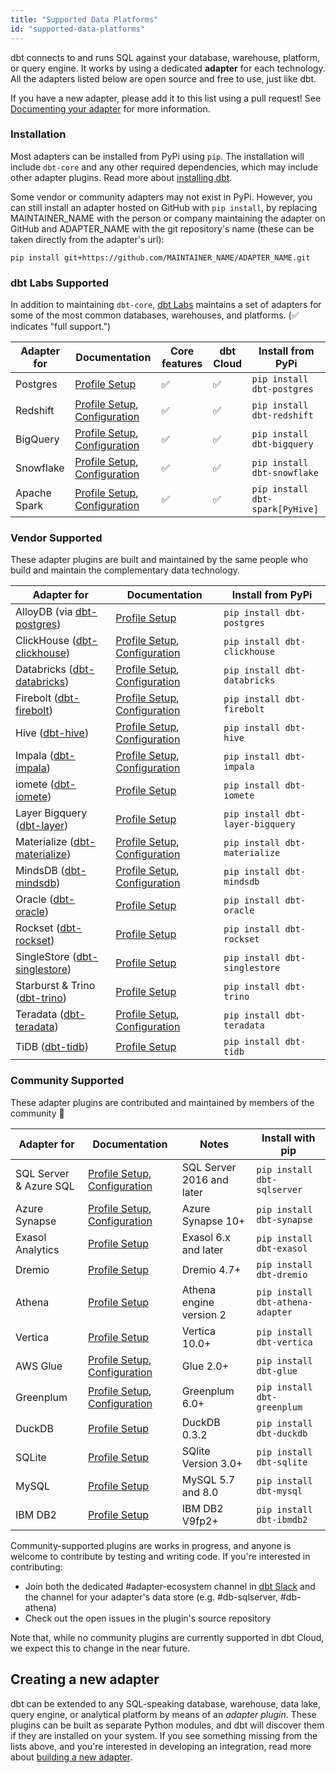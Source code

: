 ```yaml
---
title: "Supported Data Platforms"
id: "supported-data-platforms"
---
```


dbt connects to and runs SQL against your database, warehouse, platform, or query engine. It works by using a dedicated **adapter** for each technology. All the adapters listed below are open source and free to use, just like dbt.

If you have a new adapter, please add it to this list using a pull request! See [Documenting your adapter](5-documenting-a-new-adapter)  for more information.

### Installation

Most adapters can be installed from PyPi using `pip`. The installation will include `dbt-core` and any other required dependencies, which may include other adapter plugins. Read more about [installing dbt](dbt-cli/install/overview).

Some vendor or community adapters may not exist in PyPi. However, you can still install an adapter hosted on GitHub with `pip install`, by replacing MAINTAINER_NAME with the person or company maintaining the adapter on GitHub and ADAPTER_NAME with the git repository's name (these can be taken directly from the adapter's url):

```shell
pip install git+https://github.com/MAINTAINER_NAME/ADAPTER_NAME.git
```

### dbt Labs Supported

In addition to maintaining `dbt-core`, [dbt Labs](https://github.com/dbt-labs) maintains a set of adapters for some of the most common databases, warehouses, and platforms. (✅ indicates "full support.")

| Adapter for  | Documentation | Core features | dbt Cloud | Install from PyPi |
| ------------ | ------------- | ------------- | --------- | ----------------- |
| Postgres     | [Profile Setup](postgres-profile) | ✅ | ✅  | `pip install dbt-postgres` |
| Redshift     | [Profile Setup](redshift-profile), [Configuration](redshift-configs) | ✅ | ✅  | `pip install dbt-redshift` |
| BigQuery     | [Profile Setup](bigquery-profile), [Configuration](bigquery-configs) | ✅  | ✅  | `pip install dbt-bigquery` |
| Snowflake    | [Profile Setup](snowflake-profile), [Configuration](snowflake-configs) | ✅ | ✅  | `pip install dbt-snowflake` |
| Apache Spark | [Profile Setup](spark-profile), [Configuration](spark-configs) | ✅ | ✅ | `pip install dbt-spark[PyHive]` |

### Vendor Supported

These adapter plugins are built and maintained by the same people who build and maintain the complementary data technology.


| Adapter for                                                                                                   | Documentation                                                                               | Install from PyPi |
|---------------------------------------------------------------------------------------------------------------|---------------------------------------------------------------------------------------------| ----------------- |
| AlloyDB (via [dbt-postgres](https://github.com/dbt-labs/dbt-postgres))                                        | [Profile Setup](alloydb-profile)                                                           | `pip install dbt-postgres` |
| ClickHouse ([dbt-clickhouse](https://github.com/ClickHouse/dbt-clickhouse))                                   | [Profile Setup](clickhouse-profile), [Configuration](clickhouse-configs)                    | `pip install dbt-clickhouse` |
| Databricks ([dbt-databricks](https://github.com/databricks/dbt-databricks))                                   | [Profile Setup](databricks-profile), [Configuration](spark-configs#databricks-configurations) | `pip install dbt-databricks` |
| Firebolt ([dbt-firebolt](https://github.com/firebolt-db/dbt-firebolt))                                        | [Profile Setup](firebolt-profile), [Configuration](firebolt-configs)                        | `pip install dbt-firebolt` |
| Hive ([dbt-hive](https://github.com/cloudera/dbt-hive))                                                     | [Profile Setup](hive-profile), [Configuration](hive-configs)                                | `pip install dbt-hive` |
| Impala ([dbt-impala](https://github.com/cloudera/dbt-impala))                                                 | [Profile Setup](impala-profile), [Configuration](impala-configs)                            | `pip install dbt-impala` |
| iomete ([dbt-iomete](https://github.com/iomete/dbt-iomete))                                                   | [Profile Setup](iomete-profile)                                                             | `pip install dbt-iomete` |
| Layer Bigquery ([dbt-layer](https://github.com/layerai/dbt-layer))                                            | [Profile Setup](layer-profile)                                                              | `pip install dbt-layer-bigquery` |
| Materialize ([dbt-materialize](https://github.com/MaterializeInc/materialize/blob/main/misc/dbt-materialize)) | [Profile Setup](materialize-profile), [Configuration](materialize-configs)                  | `pip install dbt-materialize` |
| MindsDB ([dbt-mindsdb](https://github.com/mindsdb/dbt-mindsdb))                                               | [Profile Setup](mindsdb-profile), [Configuration](mindsdb-configs)                          | `pip install dbt-mindsdb`     |
| Oracle ([dbt-oracle](https://github.com/oracle/dbt-oracle))                                                   | [Profile Setup](oracle-profile)                                                             | `pip install dbt-oracle`     |
| Rockset ([dbt-rockset](https://github.com/rockset/dbt-rockset))                                               | [Profile Setup](rockset-profile)                                                            | `pip install dbt-rockset` |
| SingleStore ([dbt-singlestore](https://github.com/memsql/dbt-singlestore))                                    | [Profile Setup](singlestore-profile)                                                        | `pip install dbt-singlestore` |
| Starburst & Trino ([dbt-trino](https://github.com/starburstdata/dbt-trino))                                   | [Profile Setup](trino-profile)                                                              | `pip install dbt-trino` |
| Teradata ([dbt-teradata](https://github.com/teradata/dbt-teradata))                                           | [Profile Setup](teradata-profile), [Configuration](teradata-configs)                        | `pip install dbt-teradata` |
| TiDB ([dbt-tidb](https://github.com/pingcap/dbt-tidb))                                                        | [Profile Setup](tidb-profile)                                                               | `pip install dbt-tidb` |

### Community Supported

These adapter plugins are contributed and maintained by members of the community 🌱

| Adapter for            | Documentation                                                                | Notes                     | Install with pip             |
|------------------------|------------------------------------------------------------------------------|---------------------------|------------------------------|
| SQL Server & Azure SQL | [Profile Setup](mssql-profile), [Configuration](mssql-configs)               | SQL Server 2016 and later | `pip install dbt-sqlserver`  |
| Azure Synapse          | [Profile Setup](azuresynapse-profile), [Configuration](azuresynapse-configs) | Azure Synapse 10+         | `pip install dbt-synapse`    |
| Exasol Analytics       | [Profile Setup](exasol-profile)                                              | Exasol 6.x and later      | `pip install dbt-exasol`     |
| Dremio                 | [Profile Setup](dremio-profile)                                              | Dremio 4.7+               | `pip install dbt-dremio`     |
| Athena                 | [Profile Setup](athena-profile)                                              | Athena engine version 2   | `pip install dbt-athena-adapter` |
| Vertica                | [Profile Setup](vertica-profile)                                             | Vertica 10.0+             | `pip install dbt-vertica`    |
| AWS Glue               | [Profile Setup](glue-profile), [Configuration](glue-configs)                 | Glue 2.0+                 | `pip install dbt-glue`       |
| Greenplum              | [Profile Setup](greenplum-profile), [Configuration](greenplum-configs)       | Greenplum 6.0+            | `pip install dbt-greenplum`  |
| DuckDB                 | [Profile Setup](duckdb-profile)                                              | DuckDB 0.3.2              | `pip install dbt-duckdb`     |
| SQLite                 | [Profile Setup](sqlite-profile)                                              | SQlite Version 3.0+       | `pip install dbt-sqlite`     |
| MySQL                  | [Profile Setup](mysql-profile)                                               | MySQL 5.7 and 8.0         | `pip install dbt-mysql`      |
| IBM DB2                | [Profile Setup](ibmdb2-profile)                                              | IBM DB2 V9fp2+            | `pip install dbt-ibmdb2`     |

Community-supported plugins are works in progress, and anyone is welcome to contribute by testing and writing code. If you're interested in contributing:
- Join both the dedicated #adapter-ecosystem channel in [dbt Slack](https://community.getdbt.com/) and the channel for your adapter's data store (e.g. #db-sqlserver, #db-athena) 
- Check out the open issues in the plugin's source repository

Note that, while no community plugins are currently supported in dbt Cloud, we expect this to change in the near future.

## Creating a new adapter

dbt can be extended to any SQL-speaking database, warehouse, data lake, query engine, or analytical platform by means of an _adapter plugin_. These plugins can be built as separate Python modules, and dbt will discover them if they are installed on your system. If you see something missing from the lists above, and you're interested in developing an integration, read more about [building a new adapter](/docs/contributing/adapter-development/3-building-a-new-adapter).
